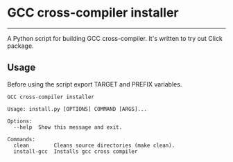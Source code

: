# GCC cross-compiler installer
---
A Python script for building GCC cross-compiler. It's written to try out Click package.

## Usage
Before using the script export TARGET and PREFIX variables.
```
GCC cross-compiler installer

Usage: install.py [OPTIONS] COMMAND [ARGS]...

Options:
  --help  Show this message and exit.

Commands:
  clean        Cleans source directories (make clean).
  install-gcc  Installs gcc cross compiler
```
